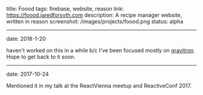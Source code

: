 title: Foood
tags: firebase, website, reason
link: https://foood.jaredforsyth.com
description: A recipe manager website, written in reason
screenshot: /images/projects/foood.png
status: alpha

---
date: 2018-1-20

haven't worked on this in a while b/c I've been focused mostly on [gravitron](/projects/gravitron). Hope to get back to it soon.

---
date: 2017-10-24

Mentioned it in my talk at the ReactVienna meetup and ReactiveConf 2017.